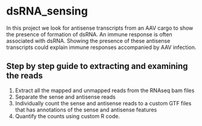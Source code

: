 # dsRNA_sensing
In this project we look for antisense transcripts from an AAV cargo to show the presence of formation of dsRNA. An immune response is often associated with dsRNA. Showing the presence of these antisense transcripts could explain immune responses accompanied by AAV infection.

## Step by step guide to extracting and examining the reads
1. Extract all the mapped and unmapped reads from the RNAseq bam files
2. Separate the sense and antisense reads
3. Individually count the sense and antisense reads to a custom GTF files that has annotations of the sense and antisense features
4. Quantify the counts using custom R code.


